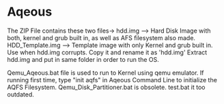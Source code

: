 # Aqeous
The ZIP File contains these two files-> 
hdd.img --> Hard Disk Image with both, kernel and grub built in, as well as AFS filesystem also made.
HDD_Template.img --> Template image with only Kernel and grub built in. Use when hdd.img corrupts. Copy it and rename it as 'hdd.img'
Extract hdd.img and put in same folder in order to run the OS. 

Qemu_Aqeous.bat file is used to run to Kernel using qemu emulator. 
If running first time, type "init aqfs" in Aqeous Command Line to initialize the AQFS Filesystem. 
Qemu_Disk_Partitioner.bat is obsolete. test.bat it too outdated.
